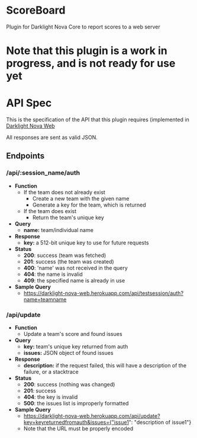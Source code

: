ScoreBoard
==========

Plugin for Darklight Nova Core to report scores to a web server

# Note that this plugin is a work in progress, and is not ready for use yet

# API Spec
This is the specification of the API that this plugin requires (implemented in [Darklight Nova Web](https://github.com/darklight-studios/darklight-nova-web)

All responses are sent as valid JSON.

## Endpoints
### /api/:session_name/auth
* **Function**
	* If the team does not already exist
    	* Create a new team with the given name
    	* Generate a key for the team, which is returned
	* If the team does exist
		* Return the team's unique key
* **Query**
    * **name:** team/individual name
* **Response**
    * **key:** a 512-bit unique key to use for future requests
* **Status**
	* **200**: success (team was fetched)
    * **201**: success (the team was created)
    * **400**: 'name' was not received in the query
    * **404**: the name is invalid
    * **409**: the specified name is already in use
* **Sample Query**
    * https://darklight-nova-web.herokuapp.com/api/testsession/auth?name=teamname

### /api/update
* **Function**
    * Update a team's score and found issues
* **Query**
    * **key:** team's unique key returned from auth
    * **issues:** JSON object of found issues
* **Response**
    * **description:** if the request failed, this will have a description of the failure, or a stacktrace
* **Status**
    * **200**: success (nothing was changed)
    * **201**: success
    * **404**: the key is invalid
    * **500**: the issues list is improperly formatted
* **Sample Query**
    * https://darklight-nova-web.herokuapp.com/api/update?key=keyreturnedfromauth&issues={"issue1": "description of issue1"}
    * Note that the URL must be properly encoded